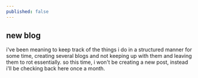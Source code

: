 ```yaml
---
published: false
---
```

## new blog

i've been meaning to keep track of the things i do in a structured manner for some time, creating several blogs and not keeping up with them and leaving them to rot essentially. so this time, i won't be creating a new post, instead i'll be checking back here once a month. 
